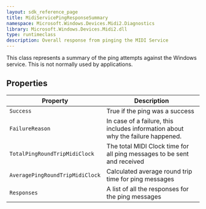 ```yaml
---
layout: sdk_reference_page
title: MidiServicePingResponseSummary
namespace: Microsoft.Windows.Devices.Midi2.Diagnostics
library: Microsoft.Windows.Devices.Midi2.dll
type: runtimeclass
description: Overall response from pinging the MIDI Service
---
```


This class represents a summary of the ping attempts against the Windows service. This is not normally used by applications.

## Properties

| Property | Description |
|---|---|
| `Success` | True if the ping was a success |
| `FailureReason` | In case of a failure, this includes information about why the failure happened. |
| `TotalPingRoundTripMidiClock` | The total MIDI Clock time for all ping messages to be sent and received |
| `AveragePingRoundTripMidiClock` | Calculated average round trip time for ping messages |
| `Responses` | A list of all the responses for the ping messages |
